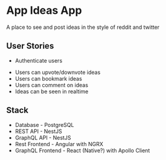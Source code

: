# App Ideas App

A place to see and post ideas in the style of reddit and twitter

## User Stories

- Authenticate users
<!-- - Users can CRUD ideas -->
- Users can upvote/downvote ideas
- Users can bookmark ideas
- Users can comment on ideas
- Ideas can be seen in realtime

## Stack

- Database - PostgreSQL
- REST API - NestJS
- GraphQL API - NestJS
- Rest Frontend - Angular with NGRX
- GraphQL Frontend - React (Native?) with Apollo Client
